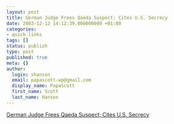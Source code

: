 ```yaml
---
layout: post
title: German Judge Frees Qaeda Suspect; Cites U.S. Secrecy
date: 2003-12-12 14:12:39.000000000 +01:00
categories:
- quick links
tags: []
status: publish
type: post
published: true
meta: {}
author:
  login: shanson
  email: papascott-wp@gmail.com
  display_name: PapaScott
  first_name: Scott
  last_name: Hanson
---
```

<p><a title="in dubio pro reo, without a Witness for the Prosecution" href="http://www.nytimes.com/2003/12/12/international/europe/12HAMB.html">German Judge Frees Qaeda Suspect; Cites U.S. Secrecy</a></p>
